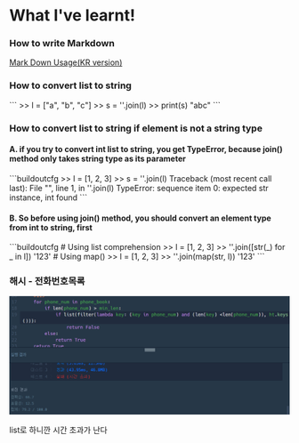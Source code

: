 <h1>What I've learnt!</h1>
<h3>How to write Markdown</h3>

[Mark Down Usage(KR version)](https://gist.github.com/ihoneymon/652be052a0727ad59601)

<h3>How to convert list to string</h3>
```
  >> l = ["a", "b", "c"]
  >> s = ''.join(l)
  >> print(s)
  "abc"
```

<h3>How to convert list to string if element is not a string type</h3>
<h4>A. if you try to convert int list to string, you get TypeError, because join() method only takes string type as its parameter</h4>
```buildoutcfg
  >> l = [1, 2, 3]
  >> s = ''.join(l)
  Traceback (most recent call last):
    File "<pyshell#1>", line 1, in <module>
      ''.join(l)
  TypeError: sequence item 0: expected str instance, int found
```

<h4>B. So before using join() method, you should convert an element type from int to string, first</h4>
```buildoutcfg
# Using list comprehension
  >> l = [1, 2, 3]
  >> ''.join([str(_) for _ in l])
  '123' 
# Using map()
  >> l = [1, 2, 3]
  >> ''.join(map(str, l))
 '123'
```

<h3> 해시 - 전화번호목록 </h3>

![img.png](img.png)

list로 하니깐 시간 초과가 난다

 